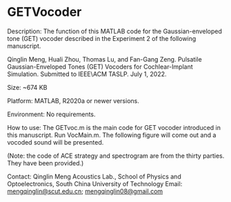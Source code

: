 # GETVocoder

Description:
 	The function of this MATLAB code for the Gaussian-enveloped tone (GET) vocoder described in the Experiment 2 of the following manuscript.

Qinglin Meng, Huali Zhou, Thomas Lu, and Fan-Gang Zeng. Pulsatile Gaussian-Enveloped Tones (GET) Vocoders for Cochlear-Implant Simulation. Submitted to IEEE\ACM TASLP. July 1, 2022.

Size: ~674 KB

Platform: MATLAB, R2020a or newer versions.

Environment: No requirements.

How to use: 
The GETvoc.m is the main code for GET vocoder introduced in this manuscript. 
Run VocMain.m. The following figure will come out and a vocoded sound will be presented.
 
(Note: the code of ACE strategy and spectrogram are from the thirty parties. They have been provided.)

Contact: 
Qinglin Meng
Acoustics Lab., 
School of Physics and Optoelectronics, 
South China University of Technology
Email: mengqinglin@scut.edu.cn; mengqinglin08@gmail.com 
